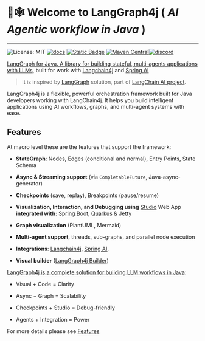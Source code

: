 # 🦜🕸️ Welcome to LangGraph4j ( <i>AI Agentic workflow in Java</i> )
----

![License: MIT](https://img.shields.io/badge/License-MIT-yellow.svg) [![docs](https://img.shields.io/badge/Site-Documentation-blue)][documentation] [![Static Badge](https://img.shields.io/badge/maven--snapshots-1.6--SNAPSHOT-blue)][snapshots] [![Maven Central](https://img.shields.io/maven-central/v/org.bsc.langgraph4j/langgraph4j-core.svg)][releases][![discord](https://img.shields.io/discord/1364514593765986365?logo=discord&style=flat)](https://discord.gg/szVVztSYKh)

<u>LangGraph for Java. A library for building stateful, multi-agents applications with LLMs</u>, built for work with [Langchain4j] and [Spring AI]
> It is inspired by [LangGraph] solution, part of [LangChain AI project][langchain.ai].

LangGraph4j is a flexible, powerful orchestration framework built for Java developers working with LangChain4j. It helps you build intelligent applications using AI workflows, graphs, and multi-agent systems with ease.

## Features

At macro level these are the features that support the framework:

- **StateGraph**: Nodes, Edges (conditional and normal), Entry Points, State Schema

- **Async & Streaming support** (via `CompletableFuture`, Java-async-generator)

- **Checkpoints** (save, replay), Breakpoints (pause/resume)

- **Visualization, Interaction, and Debugging using** [Studio] Web App **integrated with:** [Spring Boot], [Quarkus] & [Jetty]

- **Graph visualization** (PlantUML, Mermaid)

- **Multi-agent support**, threads, sub-graphs, and parallel node execution

- **Integrations**: [Langchain4j], [Spring AI], 

- **Visual builder** ([LangGraph4j Builder])


<u>LangGraph4j is a complete solution for building LLM workflows in Java</u>:

- Visual + Code = Clarity

- Async + Graph = Scalability

- Checkpoints + Studio = Debug-friendly

- Agents + Integration = Power

For more details please see [Features](features.md) 

<!--
* [LangGraph - LangChain Blog][langgraph.blog]
-->

[Jetty]: https://jetty.org
[Spring Boot]: https://spring.io/projects/spring-boot
[Quarkus]: https://quarkus.io
[Spring AI]: https://spring.io/projects/spring-ai

[documentation]: https://langgraph4j.github.io/langgraph4j/
[javadocs]: /apidocs/
[springai-agentexecutor]: spring-ai-agent
[agent-executor]: agent-executor/


[Studio]: studio/
[CompletableFuture]: https://docs.oracle.com/javase/8/docs/api/java/util/concurrent/CompletableFuture.html
[article01]: https://bsorrentino.github.io/bsorrentino/ai/2024/05/20/langgraph-for-java.html
[langgraph.blog]: https://blog.langchain.dev/langgraph/
[Langchain4j]: https://github.com/langchain4j/langchain4j
[langchain.ai]: https://github.com/langchain-ai
[langchain]: https://github.com/langchain-ai/langchain/
[langgraph]: https://github.com/langchain-ai/langgraph
[langchain.agents]: https://python.langchain.com/docs/modules/agents/
[AgentExecutor]: https://github.com/langchain-ai/langchain/blob/master/libs/langchain/langchain/agents/agent.py
[PlantUML]: https://plantuml.com
[java-async-generator]: https://github.com/bsorrentino/java-async-generator
[Mermaid]: https://mermaid.js.org

[releases]: https://central.sonatype.com/search?q=a%3Alanggraph4j-parent
[snapshots]: https://oss.sonatype.org/content/repositories/snapshots/org/bsc/langgraph4j/

[LangGraph4j Builder]: https://github.com/langgraph4j/langgraph4j-builder
[generator]: https://github.com/bsorrentino/langgraph4j/tree/main/generator